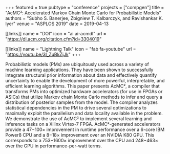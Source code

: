 +++
featured = true
pubtype = "conference"
projects = ["compgen"]
title = "AcMC²: Accelerated Markov Chain Monte Carlo for Probabilistic Models"
authors = "Subho S. Banerjee, Zbigniew T. Kalbarczyk, and Ravishankar K. Iyer"
venue = "ASPLOS 2019"
date = 2019-04-13

[[links]]
  name = "DOI"
  icon = "ai ai-acmdl"
  url = "https://dl.acm.org/citation.cfm?id=3304019"

[[links]]
  name = "Lightning Talk"
  icon = "fab fa-youtube"
  url = "https://youtu.be/3l_ZuBkZjJk"
+++

Probabilistic models (PMs) are ubiquitously used across a variety of machine learning applications.
They have been shown to successfully integrate structural prior information about data and effectively
quantify uncertainty to enable the development of more powerful, interpretable, and efficient learning
algorithms. This paper presents AcMC², a compiler that transforms PMs into optimized hardware accelerators
(for use in FPGAs or ASICs) that utilize Markov chain Monte Carlo methods to infer and query a distribution
of posterior samples from the model. The compiler analyzes statistical dependencies in the PM to drive several
optimizations to maximally exploit the parallelism and data locality available in the problem. We demonstrate
the use of AcMC² to implement several learning and inference tasks on a Xilinx Virtex-7 FPGA. AcMC²-generated
accelerators provide a 47−100× improvement in runtime performance over a 6-core IBM Power8 CPU and a 8−18×
improvement over an NVIDIA K80 GPU. This corresponds to a 753−1600× improvement over the CPU and 248−463×
over the GPU in performance-per-watt terms.
